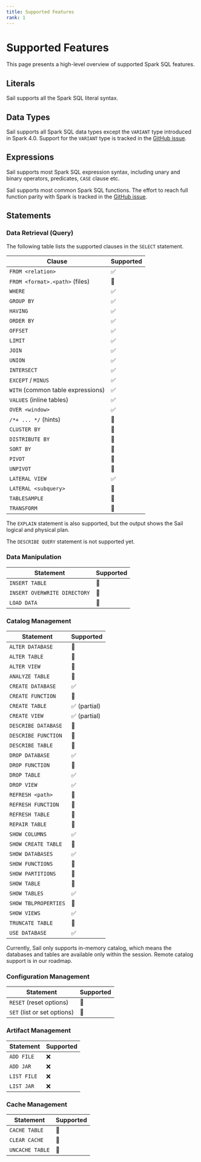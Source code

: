 ```yaml
---
title: Supported Features
rank: 1
---
```


# Supported Features

This page presents a high-level overview of supported Spark SQL features.

## Literals

Sail supports all the Spark SQL literal syntax.

## Data Types

Sail supports all Spark SQL data types except the `VARIANT` type introduced in Spark 4.0. Support for the `VARIANT` type is tracked in the [GitHub issue](https://github.com/lakehq/sail/issues/511).

## Expressions

Sail supports most Spark SQL expression syntax, including unary and binary operators, predicates, `CASE` clause etc.

Sail supports most common Spark SQL functions. The effort to reach full function parity with Spark is tracked in the [GitHub issue](https://github.com/lakehq/sail/issues/398).

## Statements

### Data Retrieval (Query)

The following table lists the supported clauses in the `SELECT` statement.

| Clause                            | Supported          |
| --------------------------------- | ------------------ |
| `FROM <relation>`                 | :white_check_mark: |
| `FROM <format>.<path>` (files)    | :construction:     |
| `WHERE`                           | :white_check_mark: |
| `GROUP BY`                        | :white_check_mark: |
| `HAVING`                          | :white_check_mark: |
| `ORDER BY`                        | :white_check_mark: |
| `OFFSET`                          | :white_check_mark: |
| `LIMIT`                           | :white_check_mark: |
| `JOIN`                            | :white_check_mark: |
| `UNION`                           | :white_check_mark: |
| `INTERSECT`                       | :white_check_mark: |
| `EXCEPT` / `MINUS`                | :white_check_mark: |
| `WITH` (common table expressions) | :white_check_mark: |
| `VALUES` (inline tables)          | :white_check_mark: |
| `OVER <window>`                   | :white_check_mark: |
| `/*+ ... */` (hints)              | :construction:     |
| `CLUSTER BY`                      | :construction:     |
| `DISTRIBUTE BY`                   | :construction:     |
| `SORT BY`                         | :construction:     |
| `PIVOT`                           | :construction:     |
| `UNPIVOT`                         | :construction:     |
| `LATERAL VIEW`                    | :white_check_mark: |
| `LATERAL <subquery>`              | :construction:     |
| `TABLESAMPLE`                     | :construction:     |
| `TRANSFORM`                       | :construction:     |

The `EXPLAIN` statement is also supported, but the output shows the Sail logical and physical plan.

The `DESCRIBE QUERY` statement is not supported yet.

### Data Manipulation

| Statement                    | Supported      |
| ---------------------------- | -------------- |
| `INSERT TABLE`               | :construction: |
| `INSERT OVERWRITE DIRECTORY` | :construction: |
| `LOAD DATA`                  | :construction: |

### Catalog Management

| Statement            | Supported                    |
| -------------------- | ---------------------------- |
| `ALTER DATABASE`     | :construction:               |
| `ALTER TABLE`        | :construction:               |
| `ALTER VIEW`         | :construction:               |
| `ANALYZE TABLE`      | :construction:               |
| `CREATE DATABASE`    | :white_check_mark:           |
| `CREATE FUNCTION`    | :construction:               |
| `CREATE TABLE`       | :white_check_mark: (partial) |
| `CREATE VIEW`        | :white_check_mark: (partial) |
| `DESCRIBE DATABASE`  | :construction:               |
| `DESCRIBE FUNCTION`  | :construction:               |
| `DESCRIBE TABLE`     | :construction:               |
| `DROP DATABASE`      | :white_check_mark:           |
| `DROP FUNCTION`      | :construction:               |
| `DROP TABLE`         | :white_check_mark:           |
| `DROP VIEW`          | :white_check_mark:           |
| `REFRESH <path>`     | :construction:               |
| `REFRESH FUNCTION`   | :construction:               |
| `REFRESH TABLE`      | :construction:               |
| `REPAIR TABLE`       | :construction:               |
| `SHOW COLUMNS`       | :white_check_mark:           |
| `SHOW CREATE TABLE`  | :construction:               |
| `SHOW DATABASES`     | :white_check_mark:           |
| `SHOW FUNCTIONS`     | :construction:               |
| `SHOW PARTITIONS`    | :construction:               |
| `SHOW TABLE`         | :construction:               |
| `SHOW TABLES`        | :white_check_mark:           |
| `SHOW TBLPROPERTIES` | :construction:               |
| `SHOW VIEWS`         | :white_check_mark:           |
| `TRUNCATE TABLE`     | :construction:               |
| `USE DATABASE`       | :white_check_mark:           |

Currently, Sail only supports in-memory catalog, which means the databases and tables are available only within the session.
Remote catalog support is in our roadmap.

### Configuration Management

| Statement                   | Supported      |
| --------------------------- | -------------- |
| `RESET` (reset options)     | :construction: |
| `SET` (list or set options) | :construction: |

### Artifact Management

| Statement   | Supported |
| ----------- | --------- |
| `ADD FILE`  | :x:       |
| `ADD JAR`   | :x:       |
| `LIST FILE` | :x:       |
| `LIST JAR`  | :x:       |

### Cache Management

| Statement       | Supported      |
| --------------- | -------------- |
| `CACHE TABLE`   | :construction: |
| `CLEAR CACHE`   | :construction: |
| `UNCACHE TABLE` | :construction: |
